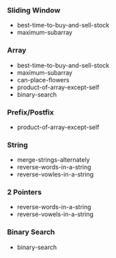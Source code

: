 ### Sliding Window

- best-time-to-buy-and-sell-stock
- maximum-subarray

### Array

- best-time-to-buy-and-sell-stock
- maximum-subarray
- can-place-flowers
- product-of-array-except-self
- binary-search

### Prefix/Postfix

- product-of-array-except-self

### String

- merge-strings-alternately
- reverse-words-in-a-string
- reverse-vowles-in-a-string

### 2 Pointers

- reverse-words-in-a-string
- reverse-vowels-in-a-string

### Binary Search

- binary-search
